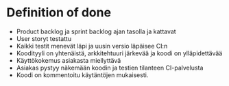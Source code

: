 # Definition of done

* Product backlog ja sprint backlog ajan tasolla ja kattavat
* User storyt testattu
* Kaikki testit menevät läpi ja uusin versio läpäisee CI:n
* Koodityyli on yhtenäistä, arkkitehtuuri järkevää ja koodi on ylläpidettävää
* Käyttökokemus asiakasta miellyttävä
* Asiakas pystyy näkemään koodin ja testien tilanteen CI-palvelusta
* Koodi on kommentoitu käytäntöjen mukaisesti.